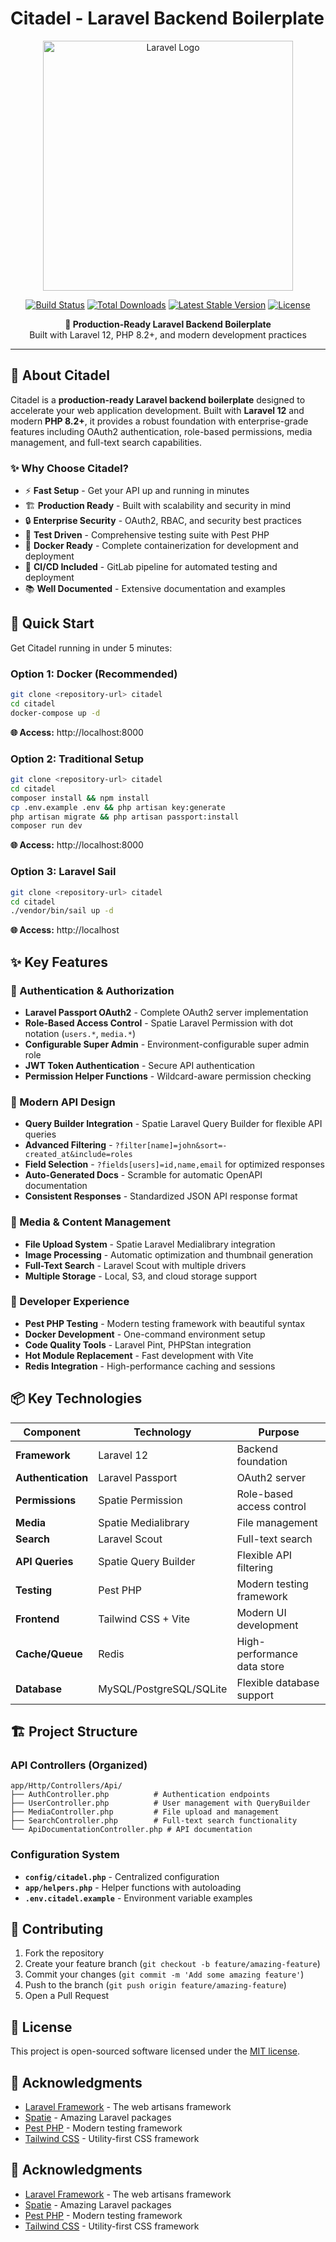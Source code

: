 # Citadel - Laravel Backend Boilerplate

<p align="center">
    <img src="https://raw.githubusercontent.com/laravel/art/master/logo-lockup/5%20SVG/2%20CMYK/1%20Full%20Color/laravel-logolockup-cmyk-red.svg" width="400" alt="Laravel Logo">
</p>

<p align="center">
<a href="https://github.com/laravel/framework/actions"><img src="https://github.com/laravel/framework/workflows/tests/badge.svg" alt="Build Status"></a>
<a href="https://packagist.org/packages/laravel/framework"><img src="https://img.shields.io/packagist/dt/laravel/framework" alt="Total Downloads"></a>
<a href="https://packagist.org/packages/laravel/framework"><img src="https://img.shields.io/packagist/v/laravel/framework" alt="Latest Stable Version"></a>
<a href="https://packagist.org/packages/laravel/framework"><img src="https://img.shields.io/packagist/l/laravel/framework" alt="License"></a>
</p>

<p align="center">
    <strong>🚀 Production-Ready Laravel Backend Boilerplate</strong><br>
    Built with Laravel 12, PHP 8.2+, and modern development practices
</p>

---

## 🎯 About Citadel

Citadel is a **production-ready Laravel backend boilerplate** designed to accelerate your web application development. Built with **Laravel 12** and modern **PHP 8.2+**, it provides a robust foundation with enterprise-grade features including OAuth2 authentication, role-based permissions, media management, and full-text search capabilities.

### ✨ Why Choose Citadel?

- ⚡ **Fast Setup** - Get your API up and running in minutes
- 🏗️ **Production Ready** - Built with scalability and security in mind  
- 🔒 **Enterprise Security** - OAuth2, RBAC, and security best practices
- 🧪 **Test Driven** - Comprehensive testing suite with Pest PHP
- 🐳 **Docker Ready** - Complete containerization for development and deployment
- 🚀 **CI/CD Included** - GitLab pipeline for automated testing and deployment
- 📚 **Well Documented** - Extensive documentation and examples

## 🚀 Quick Start

Get Citadel running in under 5 minutes:

### Option 1: Docker (Recommended)
```bash
git clone <repository-url> citadel
cd citadel
docker-compose up -d
```
**🌐 Access:** http://localhost:8000

### Option 2: Traditional Setup
```bash
git clone <repository-url> citadel
cd citadel
composer install && npm install
cp .env.example .env && php artisan key:generate
php artisan migrate && php artisan passport:install
composer run dev
```
**🌐 Access:** http://localhost:8000

### Option 3: Laravel Sail
```bash
git clone <repository-url> citadel
cd citadel
./vendor/bin/sail up -d
```
**🌐 Access:** http://localhost

## ✨ Key Features

### 🔐 Authentication & Authorization
- **Laravel Passport OAuth2** - Complete OAuth2 server implementation
- **Role-Based Access Control** - Spatie Laravel Permission with dot notation (`users.*`, `media.*`)
- **Configurable Super Admin** - Environment-configurable super admin role
- **JWT Token Authentication** - Secure API authentication
- **Permission Helper Functions** - Wildcard-aware permission checking

### 🎯 Modern API Design
- **Query Builder Integration** - Spatie Laravel Query Builder for flexible API queries
- **Advanced Filtering** - `?filter[name]=john&sort=-created_at&include=roles`
- **Field Selection** - `?fields[users]=id,name,email` for optimized responses  
- **Auto-Generated Docs** - Scramble for automatic OpenAPI documentation
- **Consistent Responses** - Standardized JSON API response format

### 📁 Media & Content Management
- **File Upload System** - Spatie Laravel Medialibrary integration
- **Image Processing** - Automatic optimization and thumbnail generation
- **Full-Text Search** - Laravel Scout with multiple drivers
- **Multiple Storage** - Local, S3, and cloud storage support

### 🧪 Developer Experience
- **Pest PHP Testing** - Modern testing framework with beautiful syntax
- **Docker Development** - One-command environment setup
- **Code Quality Tools** - Laravel Pint, PHPStan integration
- **Hot Module Replacement** - Fast development with Vite
- **Redis Integration** - High-performance caching and sessions

## 📦 Key Technologies

| Component | Technology | Purpose |
|-----------|------------|---------|
| **Framework** | Laravel 12 | Backend foundation |
| **Authentication** | Laravel Passport | OAuth2 server |
| **Permissions** | Spatie Permission | Role-based access control |
| **Media** | Spatie Medialibrary | File management |
| **Search** | Laravel Scout | Full-text search |
| **API Queries** | Spatie Query Builder | Flexible API filtering |
| **Testing** | Pest PHP | Modern testing framework |
| **Frontend** | Tailwind CSS + Vite | Modern UI development |
| **Cache/Queue** | Redis | High-performance data store |
| **Database** | MySQL/PostgreSQL/SQLite | Flexible database support |

## 🏗️ Project Structure

### API Controllers (Organized)
```
app/Http/Controllers/Api/
├── AuthController.php          # Authentication endpoints
├── UserController.php          # User management with QueryBuilder
├── MediaController.php         # File upload and management
├── SearchController.php        # Full-text search functionality
└── ApiDocumentationController.php # API documentation
```

### Configuration System
- **`config/citadel.php`** - Centralized configuration
- **`app/helpers.php`** - Helper functions with autoloading
- **`.env.citadel.example`** - Environment variable examples


## 🤝 Contributing

1. Fork the repository
2. Create your feature branch (`git checkout -b feature/amazing-feature`)
3. Commit your changes (`git commit -m 'Add some amazing feature'`)
4. Push to the branch (`git push origin feature/amazing-feature`)
5. Open a Pull Request

## 📄 License

This project is open-sourced software licensed under the [MIT license](https://opensource.org/licenses/MIT).

## 🙏 Acknowledgments

- [Laravel Framework](https://laravel.com) - The web artisans framework
- [Spatie](https://spatie.be) - Amazing Laravel packages
- [Pest PHP](https://pestphp.com) - Modern testing framework
- [Tailwind CSS](https://tailwindcss.com) - Utility-first CSS framework

## 🙏 Acknowledgments

- [Laravel Framework](https://laravel.com) - The web artisans framework
- [Spatie](https://spatie.be) - Amazing Laravel packages
- [Pest PHP](https://pestphp.com) - Modern testing framework
- [Tailwind CSS](https://tailwindcss.com) - Utility-first CSS framework
